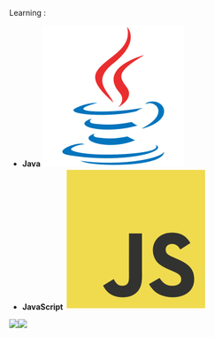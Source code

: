 Learning : 
- **Java** ![Java Icon](https://raw.githubusercontent.com/devicons/devicon/master/icons/java/java-original.svg)
- **JavaScript** ![JavaScript Icon](https://raw.githubusercontent.com/devicons/devicon/master/icons/javascript/javascript-original.svg)
<img align="left" src="https://github-readme-stats.vercel.app/api?username=lusource&count_private=true&show_icons=true" />
<img align="left" src="https://github-readme-stats.vercel.app/api/top-langs/?username=lusource" />
